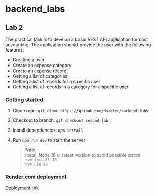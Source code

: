 # backend_labs

## Lab 2

The practical task is to develop a basic REST API application for cost accounting. The application should provide the user with the following features:
- Creating a user
- Create an expense category
- Create an expense record
- Getting a list of categories
- Getting a list of records for a specific user
- Getting a list of records in a category for a specific user

### Getting started

1. Clone repo: `git clone https://github.com/Nazofer/backend-labs`

2. Checkout to branch: `git checkout second-lab`

3. Install dependencies: `npm install`

4. Run `npm run dev` to start the server
   > **Note**<br> Install Node 18 or latest version to avoid possible errors<br> `nvm install 18`<br> `nvm use 18`

### Render.com deployment

[Deployment link](https://backend-labs-h2kv.onrender.com)
